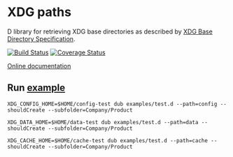 # XDG paths

D library for retrieving XDG base directories as described by [XDG Base Directory Specification](https://specifications.freedesktop.org/basedir-spec/latest/index.html).

[![Build Status](https://github.com/FreeSlave/xdgpaths/actions/workflows/ci.yml/badge.svg?branch=master)](https://github.com/FreeSlave/xdgpaths/actions/workflows/ci.yml) [![Coverage Status](https://coveralls.io/repos/github/FreeSlave/xdgpaths/badge.svg?branch=master)](https://coveralls.io/github/FreeSlave/xdgpaths?branch=master)

[Online documentation](https://freeslave.github.io/d-freedesktop/docs/xdgpaths.html)

## Run [example](examples/test.d)

    XDG_CONFIG_HOME=$HOME/config-test dub examples/test.d --path=config --shouldCreate --subfolder=Company/Product

    XDG_DATA_HOME=$HOME/data-test dub examples/test.d --path=data --shouldCreate --subfolder=Company/Product

    XDG_CACHE_HOME=$HOME/cache-test dub examples/test.d --path=cache --shouldCreate --subfolder=Company/Product

